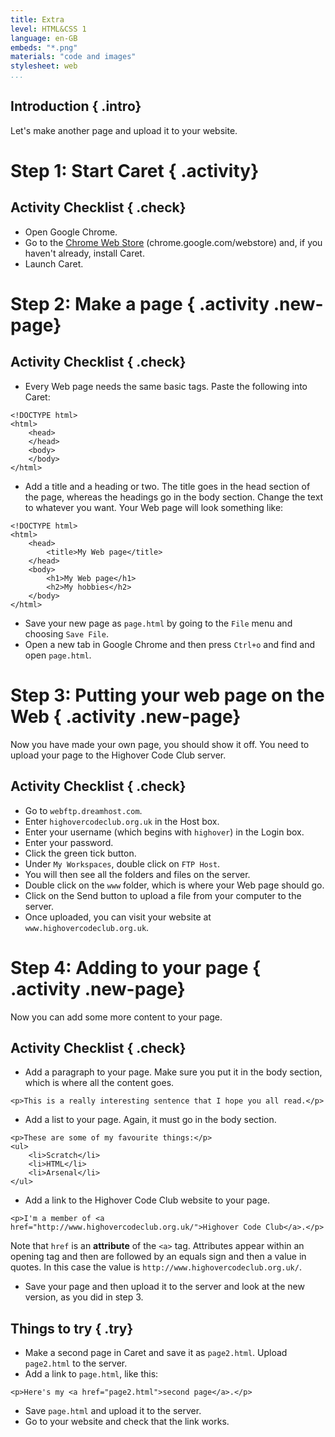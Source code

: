 ```yaml
---
title: Extra
level: HTML&CSS 1
language: en-GB
embeds: "*.png"
materials: "code and images"
stylesheet: web
...
```


## Introduction { .intro}

Let's make another page and upload it to your website.

# Step 1: Start Caret { .activity}

## Activity Checklist { .check}

+ Open Google Chrome.
+ Go to the [Chrome Web Store](https://chrome.google.com/webstore) (chrome.google.com/webstore) and, if you haven't already, install Caret.
+ Launch Caret.

# Step 2: Make a page { .activity .new-page}

## Activity Checklist { .check}

+ Every Web page needs the same basic tags. Paste the following into Caret:
```{.language-markup}
<!DOCTYPE html>
<html>
	<head>
	</head>
	<body>
	</body>
</html>
```

+ Add a title and a heading or two. The title goes in the head section of the page, whereas the headings go in the body section. Change the text to whatever you want. Your Web page will look something like:
```{.language-markup}
<!DOCTYPE html>
<html>
	<head>
        <title>My Web page</title>
	</head>
	<body>
        <h1>My Web page</h1>
        <h2>My hobbies</h2>
	</body>
</html>
```

+ Save your new page as `page.html` by going to the `File` menu and choosing `Save File`.
+ Open a new tab in Google Chrome and then press `Ctrl+o` and find and open `page.html`.

# Step 3: Putting your web page on the Web { .activity .new-page}

Now you have made your own page, you should show it off. You need to upload your page to the Highover Code Club server.

## Activity Checklist { .check}

+ Go to `webftp.dreamhost.com`.
+ Enter `highovercodeclub.org.uk` in the Host box.
+ Enter your username (which begins with `highover`) in the Login box.
+ Enter your password.
+ Click the green tick button.
+ Under `My Workspaces`, double click on `FTP Host`.
+ You will then see all the folders and files on the server.
+ Double click on the `www` folder, which is where your Web page should go.
+ Click on the Send button to upload a file from your computer to the server.
+ Once uploaded, you can visit your website at `www.highovercodeclub.org.uk`.

# Step 4: Adding to your page { .activity .new-page}

Now you can add some more content to your page.

## Activity Checklist { .check}

+ Add a paragraph to your page. Make sure you put it in the body section, which is where all the content goes.
```{.language-markup}
<p>This is a really interesting sentence that I hope you all read.</p>
```

+ Add a list to your page. Again, it must go in the body section.
```{.language-markup}
<p>These are some of my favourite things:</p>
<ul>
    <li>Scratch</li>
    <li>HTML</li>
    <li>Arsenal</li>
</ul>
```

+ Add a link to the Highover Code Club website to your page.
```{.language-markup}
<p>I'm a member of <a href="http://www.highovercodeclub.org.uk/">Highover Code Club</a>.</p>
```
Note that `href` is an __attribute__ of the `<a>` tag. Attributes appear within an opening tag and then are followed by an equals sign and then a value in quotes. In this case the value is `http://www.highovercodeclub.org.uk/`.

+ Save your page and then upload it to the server and look at the new version, as you did in step 3.

## Things to try { .try}

* Make a second page in Caret and save it as `page2.html`. Upload `page2.html` to the server.
* Add a link to `page.html`, like this:
```{.language-markup}
<p>Here's my <a href="page2.html">second page</a>.</p>
```

* Save `page.html` and upload it to the server.
* Go to your website and check that the link works.
